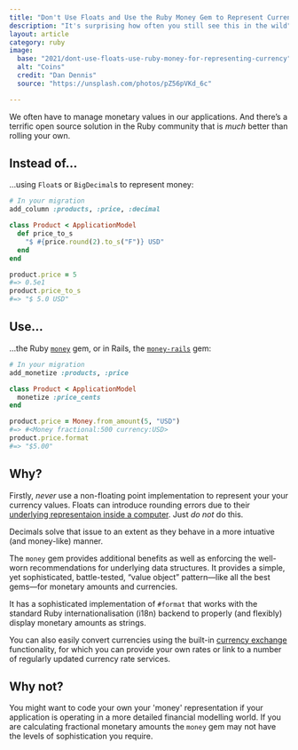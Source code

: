 ```yaml
---
title: "Don't Use Floats and Use the Ruby Money Gem to Represent Currencies"
description: "It's surprising how often you still see this in the wild"
layout: article
category: ruby
image:
  base: "2021/dont-use-floats-use-ruby-money-for-representing-currency"
  alt: "Coins"
  credit: "Dan Dennis"
  source: "https://unsplash.com/photos/pZ56pVKd_6c"

---
```


We often have to manage monetary values in our applications. And there’s a terrific open source solution in the Ruby community that is _much_ better than rolling your own.


## Instead of…

…using `Float`s or `BigDecimal`s to represent money:

```ruby
# In your migration
add_column :products, :price, :decimal

class Product < ApplicationModel
  def price_to_s
    "$ #{price.round(2).to_s("F")} USD"
  end
end

product.price = 5
#=> 0.5e1
product.price_to_s
#=> "$ 5.0 USD"
```

## Use…

…the Ruby [`money`](https://github.com/RubyMoney/money) gem, or in Rails, the [`money-rails`](https://github.com/RubyMoney/money-rails) gem:

```ruby
# In your migration
add_monetize :products, :price

class Product < ApplicationModel
  monetize :price_cents
end

product.price = Money.from_amount(5, "USD")
#=> #<Money fractional:500 currency:USD>
product.price.format
#=> "$5.00"
```


## Why?

Firstly, _never_ use a non-floating point implementation to represent your your currency values. Floats can introduce rounding errors due to their [underlying representaion inside a computer](http://download.oracle.com/docs/cd/E19957-01/806-3568/ncg_goldberg.html). Just _do not_ do this.

Decimals solve that issue to an extent as they behave in a more intuative (and money-like) manner.

The `money` gem provides additional benefits as well as enforcing the well-worn recommendations for underlying data structures. It provides a simple, yet sophisticated, battle-tested, “value object” pattern—like all the best gems—for monetary amounts and currencies.

It has a sophisticated implementation of `#format` that works with the standard Ruby internationalisation (i18n) backend to properly (and flexibly) display monetary amounts as strings.

You can also easily convert currencies using the built-in [currency exchange](https://github.com/RubyMoney/money#currency-exchange) functionality, for which you can provide your own rates or link to a number of regularly updated currency rate services.


## Why not?

You might want to code your own your 'money' representation if your application is operating in a more detailed financial modelling world. If you are calculating fractional monetary amounts the `money` gem may not have the levels of sophistication you require.
